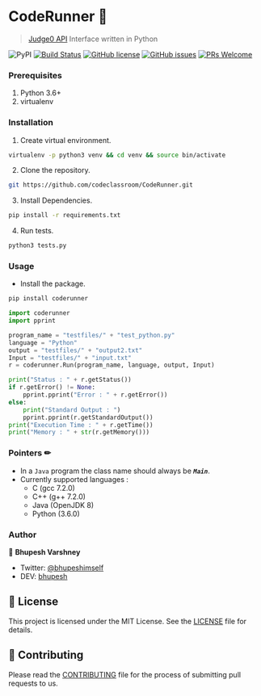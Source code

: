 # CodeRunner 🏃
> [Judge0 API](https://api.judge0.com/) Interface written in Python

![PyPI](https://img.shields.io/pypi/v/coderunner?color=blue)
[![Build Status](https://travis-ci.org/codeclassroom/CodeRunner.svg?branch=master)](https://travis-ci.org/codeclassroom/CodeRunner)
[![GitHub license](https://img.shields.io/github/license/codeclassroom/CodeRunner)](https://github.com/codeclassroom/CodeRunner/blob/master/LICENSE)
[![GitHub issues](https://img.shields.io/github/issues/codeclassroom/CodeRunner?color=blueviolet)](https://github.com/codeclassroom/CodeRunner/issues)
[![PRs Welcome](https://img.shields.io/badge/PRs-welcome-orange.svg)](http://makeapullrequest.com)


### Prerequisites
1. Python 3.6+
2. virtualenv

### Installation
1. Create virtual environment.
```bash
virtualenv -p python3 venv && cd venv && source bin/activate
```
2. Clone the repository.
```bash
git https://github.com/codeclassroom/CodeRunner.git
```
3. Install Dependencies.
```bash
pip install -r requirements.txt
```
4. Run tests.
```bash
python3 tests.py
```

### Usage
- Install the package.
```bash
pip install coderunner
```

```python
import coderunner
import pprint

program_name = "testfiles/" + "test_python.py"
language = "Python"
output = "testfiles/" + "output2.txt"
Input = "testfiles/" + "input.txt"
r = coderunner.Run(program_name, language, output, Input)

print("Status : " + r.getStatus())
if r.getError() != None:
	pprint.pprint("Error : " + r.getError())
else:
	print("Standard Output : ")
	pprint.pprint(r.getStandardOutput())
print("Execution Time : " + r.getTime())
print("Memory : " + str(r.getMemory()))
```


### Pointers ✏
- In a `Java` program the class name should always be ***`Main`***.
- Currently supported languages :
  - C (gcc 7.2.0)
  - C++ (g++ 7.2.0)
  - Java (OpenJDK 8)
  - Python (3.6.0)



### Author

👥 **Bhupesh Varshney**

- Twitter: [@bhupeshimself](https://twitter.com/bhupeshimself)
- DEV: [bhupesh](https://dev.to/bhupesh)

## 📝 License

This project is licensed under the MIT License. See the [LICENSE](LICENSE) file for details.

## 👋 Contributing

Please read the [CONTRIBUTING](CONTRIBUTING.md) file for the process of submitting pull requests to us.
